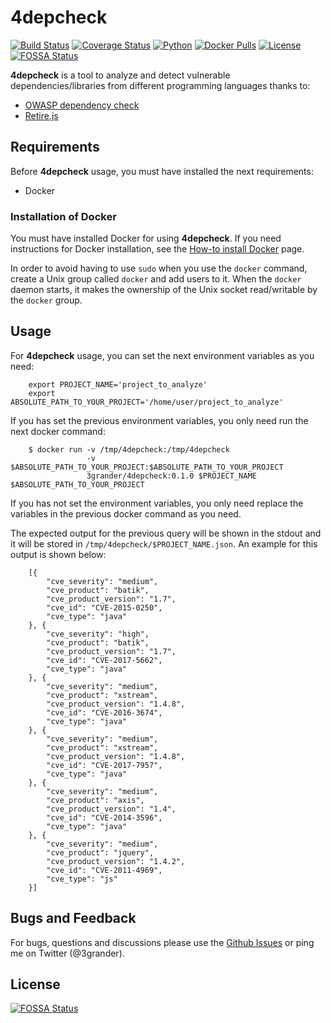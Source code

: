 # 4depcheck
[![Build Status](https://travis-ci.org/eliasgranderubio/4depcheck.svg?branch=master)](https://travis-ci.org/eliasgranderubio/4depcheck)
[![Coverage Status](https://coveralls.io/repos/github/eliasgranderubio/4depcheck/badge.svg?branch=master)](https://coveralls.io/github/eliasgranderubio/4depcheck?branch=master)
[![Python](https://img.shields.io/badge/python-3.3%2C%203.4%2C%203.5%2C%203.6-blue.svg)](https://github.com/eliasgranderubio/4depcheck)
[![Docker Pulls](https://img.shields.io/docker/pulls/3grander/4depcheck.svg)](https://hub.docker.com/r/3grander/4depcheck/)
[![License](https://img.shields.io/badge/license-Apache%202-blue.svg)](https://github.com/eliasgranderubio/4depcheck)
[![FOSSA Status](https://app.fossa.io/api/projects/git%2Bgithub.com%2Feliasgranderubio%2F4depcheck.svg?type=shield)](https://app.fossa.io/projects/git%2Bgithub.com%2Feliasgranderubio%2F4depcheck?ref=badge_shield)

**4depcheck** is a tool to analyze and detect vulnerable dependencies/libraries from different programming languages thanks to:
   * [OWASP dependency check](https://github.com/jeremylong/DependencyCheck)
   * [Retire.js](https://github.com/retirejs/retire.js/)


## Requirements

Before **4depcheck** usage, you must have installed the next requirements:

* Docker

### Installation of Docker

You must have installed Docker for using **4depcheck**. If you need instructions for Docker installation, see the [How-to install Docker](https://docs.docker.com/engine/getstarted/step_one/) page.

In order to avoid having to use `sudo` when you use the `docker` command, create a Unix group called `docker` and add users to it. When the `docker` daemon starts, it makes the ownership of the Unix socket read/writable by the `docker` group.

## Usage

For **4depcheck** usage, you can set the next environment variables as you need:
```
    export PROJECT_NAME='project_to_analyze'
    export ABSOLUTE_PATH_TO_YOUR_PROJECT='/home/user/project_to_analyze'
```

If you has set the previous environment variables, you only need run the next docker command:
```
    $ docker run -v /tmp/4depcheck:/tmp/4depcheck 
                 -v $ABSOLUTE_PATH_TO_YOUR_PROJECT:$ABSOLUTE_PATH_TO_YOUR_PROJECT 
                 3grander/4depcheck:0.1.0 $PROJECT_NAME $ABSOLUTE_PATH_TO_YOUR_PROJECT
```
If you has not set the environment variables, you only need replace the variables in the previous docker command as you need.

The expected output for the previous query will be shown in the stdout and it will be stored in `/tmp/4depcheck/$PROJECT_NAME.json`. An example for this output is shown below:

```
    [{
        "cve_severity": "medium",
        "cve_product": "batik",
        "cve_product_version": "1.7",
        "cve_id": "CVE-2015-0250",
        "cve_type": "java"
    }, {
        "cve_severity": "high",
        "cve_product": "batik",
        "cve_product_version": "1.7",
        "cve_id": "CVE-2017-5662",
        "cve_type": "java"
    }, {
        "cve_severity": "medium",
        "cve_product": "xstream",
        "cve_product_version": "1.4.8",
        "cve_id": "CVE-2016-3674",
        "cve_type": "java"
    }, {
        "cve_severity": "medium",
        "cve_product": "xstream",
        "cve_product_version": "1.4.8",
        "cve_id": "CVE-2017-7957",
        "cve_type": "java"
    }, {
        "cve_severity": "medium",
        "cve_product": "axis",
        "cve_product_version": "1.4",
        "cve_id": "CVE-2014-3596",
        "cve_type": "java"
    }, {
        "cve_severity": "medium",
        "cve_product": "jquery",
        "cve_product_version": "1.4.2",
        "cve_id": "CVE-2011-4969", 
        "cve_type": "js"
    }]

```


## Bugs and Feedback
For bugs, questions and discussions please use the [Github Issues](https://github.com/eliasgranderubio/4depcheck/issues) or ping me on Twitter (@3grander).


## License
[![FOSSA Status](https://app.fossa.io/api/projects/git%2Bgithub.com%2Feliasgranderubio%2F4depcheck.svg?type=large)](https://app.fossa.io/projects/git%2Bgithub.com%2Feliasgranderubio%2F4depcheck?ref=badge_large)
